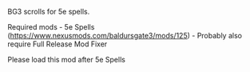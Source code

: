 BG3 scrolls for 5e spells.

Required mods - 5e Spells (https://www.nexusmods.com/baldursgate3/mods/125)
              - Probably also require  Full Release Mod Fixer
			  
Please load this mod after 5e Spells
